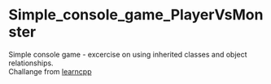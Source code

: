 # Simple_console_game_PlayerVsMonster
Simple console game - excercise on using inherited classes and object relationships.  
Challange from [learncpp](https://www.learncpp.com/)
